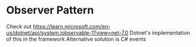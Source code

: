 ﻿# Observer Pattern
Check out https://learn.microsoft.com/en-us/dotnet/api/system.iobservable-1?view=net-7.0 Dotnet's implementation of this in the framework
Alternative solution is C# events